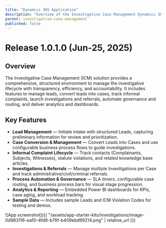 ```yaml
---
title: "Dynamics 365 Application"
description: "Overview of the Investigative Case Management Dynamics 365 application and key features included in release v1.0.1.0."
parent: investigative-case-management
published: false
---
```


# Release 1.0.1.0 (Jun-25, 2025)

## Overview

The Investigative Case Management (ICM) solution provides a comprehensive, structured environment to manage the investigative lifecycle with transparency, efficiency, and accountability. It includes features to manage leads, convert leads into cases, track informal complaints, launch investigations and referrals, automate governance and routing, and deliver analytics and dashboards.

## Key Features

- **Lead Management** — Initiate intake with structured Leads, capturing preliminary information for review and prioritization.
- **Case Conversion & Management** — Convert Leads into Cases and use configurable business process flows to guide investigations.
- **Informal Complaint Lifecycle** — Track contacts (Complainants, Subjects, Witnesses), statute violations, and related knowledge base articles.
- **Investigations & Referrals** — Manage multiple Investigations per Case and track administrative/civil/criminal referrals.
- **Process Automation & Governance** — SLA timers, configurable case routing, and business process bars for visual stage progression.
- **Analytics & Reporting** — Embedded Power BI dashboards for KPIs, case aging, and workload tracking.
- **Sample Data** — Includes sample Leads and ICM Violation Codes for testing and demos.

![App screenshot]({{ "/assets/app-starter-kits/investigations/image-0d983116-ea10-4fd9-b76f-b409ebd99214.png" | relative_url }})

